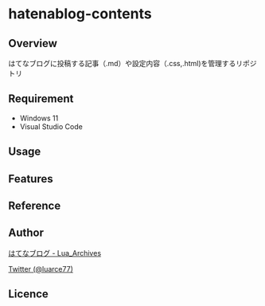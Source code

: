 # hatenablog-contents

## Overview
はてなブログに投稿する記事（.md）や設定内容（.css,.html)を管理するリポジトリ

## Requirement
- Windows 11
- Visual Studio Code

## Usage

## Features

## Reference

## Author

[はてなブログ - Lua_Archives](https://luarce.hatenablog.com/archive)

[Twitter (@luarce77)](https://twitter.com/luarce77)

## Licence

